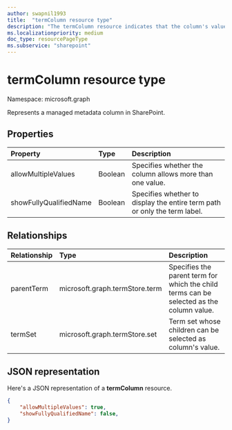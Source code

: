 ```yaml
---
author: swapnil1993
title:  "termColumn resource type"
description: "The termColumn resource indicates that the column's values contains taxonomy data."
ms.localizationpriority: medium
doc_type: resourcePageType
ms.subservice: "sharepoint"
---
```

# termColumn resource type

Namespace: microsoft.graph

Represents a managed metadata column in SharePoint.

## Properties

| Property | Type   | Description|
|:--------------|:-------|:----------------------------------------------------|
| allowMultipleValues | Boolean | Specifies whether the column allows more than one value.|
| showFullyQualifiedName | Boolean | Specifies whether to display the entire term path or only the term label.  |

## Relationships

| Relationship   | Type                      | Description
|:----------------|:--------------------------|:-------------------------------
| parentTerm     | microsoft.graph.termStore.term | Specifies the parent term for which the child terms can be selected as the column value.
| termSet      | microsoft.graph.termStore.set | Term set whose children can be selected as column's value. 

## JSON representation

Here's a JSON representation of a **termColumn** resource.
<!-- { "blockType": "resource", "@odata.type": "microsoft.graph.termColumn" } -->

```json
{
    "allowMultipleValues": true,
    "showFullyQualifiedName": false,
}
```

